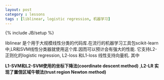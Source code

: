 ```yaml
---
layout: post
category : lessons
tags : [liblinear, logistic regression, 机器学习]
---
```

{% include JB/setup %}

liblinear 是个用于大规模线性分类的代码库.在流行的机器学习工具包scikit-learn中,LR和SVM线性分类器就使用这个库.因而可以预计会有强大的性能.
它支持L2-正则化的logistic regression, L2-loss 和L1-loss 线性支持向量机.
其中

**L1-SVM和L2-SVM使用的坐标下降法(coordinate descent method)**
,**L2-LR 实现了置信区域牛顿法(trust region Newton method)**
